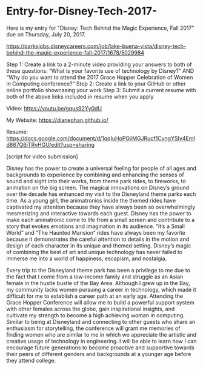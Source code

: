 # Entry-for-Disney-Tech-2017-

Here is my entry for "Disney: Tech Behind the Magic Experience, Fall 2017" due on Thursday, July 20, 2017.

https://parksjobs.disneycareers.com/job/lake-buena-vista/disney-tech-behind-the-magic-experience-fall-2017/1678/5029984

Step 1: Create a link to a 2-minute video providing your answers to both of these questions: “What is your favorite use of technology by Disney?” AND “Why do you want to attend the 2017 Grace Hopper Celebration of Women in Computing conference?”
Step 2: Create a link to your GitHub or other online portfolio showcasing your work
Step 3: Submit a current resume with both of the above links included in resume when you apply

Video: https://youtu.be/gqus92Yy0dU 

My Website: https://dianephan.github.io/

Resume: https://docs.google.com/document/d/1qqIuHoPGjiMGJRucf1CvngYSIv4EmId867Q6iTRvHGU/edit?usp=sharing 

[script for video submission]

Disney has the power to create a universal feeling for people of all ages and backgrounds to experience by combining and enhancing the senses of sound and sight into their works, from theme park rides, to fireworks, to animation on the big screen. The magical innovations on Disney’s ground over the decade has enhanced my visit to the Disneyland theme parks each time. As a young girl, the animatronics inside the themed rides have captivated my attention because they have always been so overwhelmingly mesmerizing and interactive towards each guest. Disney has the power to make each animatronic come to life from a small screen and contribute to a story that evokes emotions and imagination in its audience. “It’s a Small World” and “The Haunted Mansion” rides have always been my favorite because it demonstrates the careful attention to details in the motion and design of each character in its unique and themed setting. Disney’s magic of combining the best of art and unique technology has never failed to immerse me into a world of happiness, escapism, and nostalgia. 


Every trip to the Disneyland theme park has been a privilege to me due to the fact that I come from a low-income family and struggle as an Asian female in the hustle bustle of the Bay Area. Although I grew up in the Bay, my community lacks women pursuing a career in technology, which made it difficult for me to establish a career path at an early age. Attending the Grace Hopper Conference will allow me to build a powerful support system with other females across the globe, gain inspirational insights, and cultivate my strength to become a high achieving woman in computing. Similar to being at Disneyland and connecting to other guests who share an enthusiasm for storytelling, the conference will grant me memories of finding women who are similar to me in which we appreciate the artistic and creative usage of technology in engineering. I will be able to learn how I can encourage future generations to become proactive and supportive towards their peers of different genders and backgrounds at a younger age before they attend college. 
